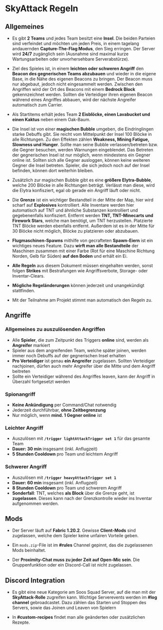 
# SkyAttack Regeln




## Allgemeines

- Es gibt **2 Teams** und jedes Team besitzt eine **Insel**. Die beiden Parteien sind verfeindet und möchten um jeden Preis, in einem tagelang andauernden **Capture-The-Flag Modus**, den Sieg erringen. Der Server wird **24/7** zugänglich sein (Ausnahme sind maximal kurze Wartungsarbeiten oder unvorhersehbare Serverabstürze).

- Ziel des Spieles ist, in einem **leichten oder schweren Angriff** den **Beacon des gegnerischen Teams abzubauen** und wieder in die eigene Base, in die Nähe des eigenen Beacons zu bringen. Der Beacon muss nur abgebaut, jedoch nicht eingesammelt werden. Zwischen den Angriffen wird der Ort des Beacons mit einem **Bedrock Block** gekennzeichnet werden. Sollten die Verteidiger ihren eigenen Beacon während eines Angriffes abbauen, wird der nächste Angreifer automatisch zum Carrier.

- Als Startitems erhält jedes Team **2 Eisblöcke, einen Lavabucket und einen Kaktus** neben einem Oak-Baum.

- Die Insel ist von einer **magischen Bubble** umgeben, die Eindringlingen starke Debuffs gibt. Sie reicht vom Mittelpunkt der Insel 100 Blöcke in alle Richtungen. Zu den Effekten zählen **Weakness, Mining Fatigue, Slowness und Hunger**. Sollte man seine Bubble verlassen/betreten bzw. die Gegner besuchen, werden Warnungen eingeblendet. Das Betreten der gegnerischen Insel ist nur möglich, wenn mindestens ein Gegner online ist. Sollten sich alle Gegner ausloggen, können keine weiteren Gegner die Insel betreten. Spieler, die sich jedoch noch auf der Insel befinden, können dort weiterhin bleiben.

- Zusätzlich zur magischen Bubble gibt es eine **größere Elytra-Bubble**, welche 200 Blöcke in alle Richtungen beträgt. Verlässt man diese, wird die Elytra konfisziert, egal ob gerade ein Angriff läuft oder nicht.

- Die **Grenze** ist ein wichtiger Bestandteil in der Mitte der Map, hier wird scharf auf **Explosives** kontrolliert. Alle Inventare werden hier automatisch auf TNT und ähnliche Substanzen kontrolliert und gegebenenfalls konfisziert. Entfernt werden **TNT, TNT-Minecarts und Firework Stars**, welche man benötigt, um TNT herzustellen. Platzierte TNT Blöcke werden ebenfalls entfernt. Außerdem ist es in der Mitte für 30 Blöcke nicht möglich, Blöcke zu platzieren oder abzubauen.

- **Flugmaschinen-Spawns** mithilfe von gecrafteten **Spawn-Eiern** ist ein wichtiges neues Feature. Dazu **wirft man alle Bestandteile** der Maschinen zusammen mit einer Farbe (Rot für eine Maschine Richtung Norden, Gelb für Süden) **auf den Boden** und erhält ein Ei.

- **Alle Regeln** aus diesem Dokument müssen eingehalten werden, sonst folgen **Strikes** mit Bestrafungen wie Angriffsverbote, Storage- oder Inventar-Clears.

- **Mögliche Regeländerungen** können jederzeit und unangekündigt stattfinden.

- Mit der Teilnahme am Projekt stimmt man automatisch den Regeln zu.



## Angriffe

### Allgemeines zu auszulösenden Angriffen

- Alle **Spieler**, die zum Zeitpunkt des Triggers **online** sind, werden als **Angreifer** markiert
- Spieler aus dem angreifenden Team, welche später joinen, werden immer noch Debuffs auf der gegnerischen Insel erhalten
- **Pro Verteidiger** ist genau **ein Angreifer** zugelassen. Sollten Verteidiger nachjoinen, dürfen auch mehr Angreifer über die Mitte und dem Angriff beitreten
- Sollte ein Verteidiger während des Angriffes leaven, kann der Angriff in Überzahl fortgesetzt werden

### Spionangriff

- **Keine Ankündigung** per Command/Chat notwendig
- Jederzeit durchführbar, **ohne Zeitbegrenzung**
- Nur möglich, wenn **mind. 1 Gegner online** ist

### Leichter Angriff

- Auszulösen mit **`/trigger lightAttackTrigger set 1`** für das gesamte Team
- **Dauer: 30 min** insgesamt (inkl. Anflugzeit)
- **5 Stunden Cooldown** pro Team und leichtem Angriff

### Schwerer Angriff

- Auszulösen mit **`/trigger heavyAttackTrigger set 1`**
- **Dauer: 60 min** insgesamt (inkl. Anflugzeit)
- **8 Stunden Cooldown** pro Team und schwerem Angriff
- **Sonderfall**: TNT, welches **als Block** über die Grenze geht, ist **zugelassen**. Dieses kann nach der Grenzkontrolle wieder ins Inventar aufgenommen werden.



## Mods

- Der Server läuft auf **Fabric 1.20.2**. Gewisse **Client-Mods** sind zugelassen, welche dem Spieler keine unfairen Vorteile geben.

- Ein `mods.zip`-File ist im **#rules** Channel gepinnt, das die zugelassenen Mods beinhaltet.

- Der **Proximity-Chat muss zu jeder Zeit auf Open-Mic sein**. Die Gruppenfunktion oder ein Discord-Call ist nicht zugelassen.



## Discord Integration

- Es gibt eine neue Kategorie am Soos Squad Server, auf die man mit der **SkyAttack-Rolle** zugreifen kann. Wichtige Serverevents werden im **#log channel** gebroadcastet. Dazu zählen das Starten und Stoppen des Servers, sowie das Joinen und Leaven von Spielern

- In **#custom-recipes** findet man alle geänderten oder zusätzlichen Rezepte.
